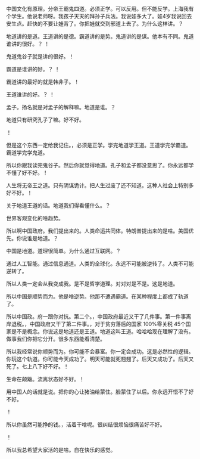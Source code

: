 中国文化有原理。分帝王霸鬼四道。必须正学。可以反用。但不能反学。上海我有个学生。他说老师呀。我孩子天天的拜孙子兵法。我说娃多大了。娃4岁我说回去安生点。赶快的不要让娃背了。你把娃就交到邪道上去了。为什么这样讲。？

地道讲的是道。王道讲的是德。霸道讲的是势。鬼道讲的是谋。他本有不同。鬼道谁讲的很好。？
！

鬼道鬼谷子就是讲的很好。！

霸道是谁讲的好。？
！

霸道讲的最好的就是韩非子。！

王道谁讲的好。？
！

孟子。扬名就是对孟子的解释嘛。地道是谁。？

地道只有研究孔子了嘛。好不好。

！

但是这个东西一定给我记住。，必须是正学。学完地道学王道。王道学完学霸道。霸道学完学鬼道。

所以你跟我读完鬼谷子。然后你就觉得地道。孔子和孟子都没意思了。你永远都学不懂了好不好。！

人生将无帝王之道。只有阴谋诡计。把人生过废了还不知道。这种人社会上特别多好不好。！

关于地道王道的话。地道我们得看懂什么。？

世界客观变化的啥趋势。

所以啊中国政府。我们提出来的。人类命运共同体。特朗普提出来的是啥。美国优先。你说谁是地道。？

中国是地道。道理很简单。为什么通过互联网。？

通过人工智能。通过信息通道。人类的全球化。永远不可能被逆转了。人类不可能逆转了。

所以人类一定会从我变成我。是不是哲学道理。对对对是不是。这是地道。

所以中国是顺势而为。他是啥逆势。他那不遭遇霸道。在某种程度上都成了轨道了。

所以中国政。府一跟你对抗。第二个。，中国政府最近又干了几件事。第一件事离岸退税。，中国政府又干了第二件事。，对于贫穷落后的国家 100%零关税 45个国家是不是概念。你说这是地道还是王道。地道这叫王道。哈哈哈现在理解了没有。做事我们你把它分开。很多东西能看清楚。

所以我经常说你顺势而为。你可能不会暴富。你一定会成功。这是必然性的逻辑。你玩这个轨道。你可能今天成功了。明天可能就死翘翘了。后天又成功了。后天又死了。七上八下好不好。！

生命在颠簸。流离状态好不好。！

用中国人的话就是说。把你的心让猪油给蒙住。脸蒙住了以后。你永远开悟不了好不好。

！

所以你虽然可能挣的钱。，活着干啥呢。很纠结很烦恼很痛苦好不好。

！

所以我总希望大家活的是啥。自在快乐的感觉。